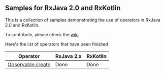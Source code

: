 ## Samples for RxJava 2.0 and RxKotlin

This is a collection of samples demonstrating the use of operators in RxJava 2.0 and RxKotlin.

To contribute, please check the [wiki](https://github.com/moldedbits/rx_operators/wiki)

Here's the list of operators that have been finished

| Operator | RxJava 2.x | RxKotlin |
| -------- | ---------- | -------- |
| [Observable.create][1] | Done | Done |


[1]: http://reactivex.io/documentation/operators/create.html
